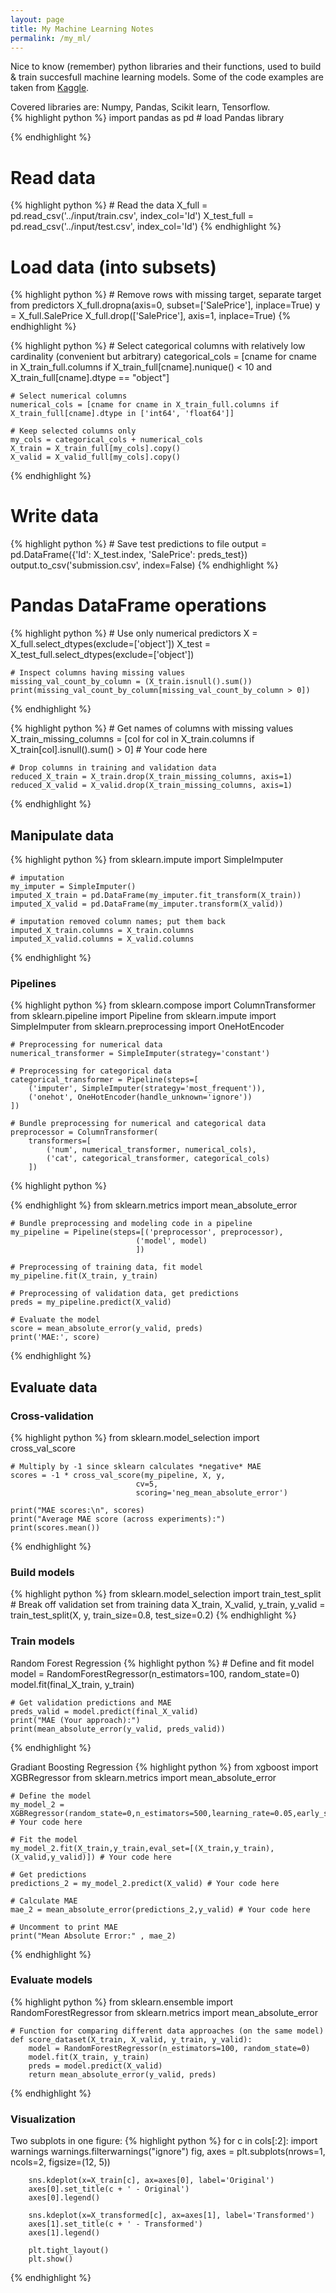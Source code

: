 ```yaml
---
layout: page
title: My Machine Learning Notes
permalink: /my_ml/
---
```


Nice to know (remember) python libraries and their functions, used to build & train succesfull machine learning models. Some of the code examples are taken from [Kaggle](https://www.kaggle.com).

Covered libraries are: Numpy, Pandas, Scikit learn, Tensorflow.  
{% highlight python %}
    import pandas as pd # load Pandas library

{% endhighlight %}

# Read data
{% highlight python %}
    # Read the data
    X_full = pd.read_csv('../input/train.csv', index_col='Id')
    X_test_full = pd.read_csv('../input/test.csv', index_col='Id')
{% endhighlight %}

# Load data (into subsets)
{% highlight python %}
    # Remove rows with missing target, separate target from predictors
    X_full.dropna(axis=0, subset=['SalePrice'], inplace=True)
    y = X_full.SalePrice
    X_full.drop(['SalePrice'], axis=1, inplace=True)
{% endhighlight %}

{% highlight python %}
    # Select categorical columns with relatively low cardinality (convenient but arbitrary)
    categorical_cols = [cname for cname in X_train_full.columns if X_train_full[cname].nunique() < 10 and X_train_full[cname].dtype == "object"]

    # Select numerical columns
    numerical_cols = [cname for cname in X_train_full.columns if X_train_full[cname].dtype in ['int64', 'float64']]

    # Keep selected columns only
    my_cols = categorical_cols + numerical_cols
    X_train = X_train_full[my_cols].copy()
    X_valid = X_valid_full[my_cols].copy()
{% endhighlight %}

# Write data
{% highlight python %}
    # Save test predictions to file
    output = pd.DataFrame({'Id': X_test.index,
                        'SalePrice': preds_test})
    output.to_csv('submission.csv', index=False)
{% endhighlight %}

# Pandas DataFrame operations
{% highlight python %}
    # Use only numerical predictors
    X = X_full.select_dtypes(exclude=['object'])
    X_test = X_test_full.select_dtypes(exclude=['object'])

    # Inspect columns having missing values
    missing_val_count_by_column = (X_train.isnull().sum())
    print(missing_val_count_by_column[missing_val_count_by_column > 0])
{% endhighlight %}

{% highlight python %}
    # Get names of columns with missing values
    X_train_missing_columns = [col for col in X_train.columns
                           if X_train[col].isnull().sum() > 0] # Your code here

    # Drop columns in training and validation data
    reduced_X_train = X_train.drop(X_train_missing_columns, axis=1)
    reduced_X_valid = X_valid.drop(X_train_missing_columns, axis=1)

{% endhighlight %}

## Manipulate data
{% highlight python %}
    from sklearn.impute import SimpleImputer

    # imputation 
    my_imputer = SimpleImputer() 
    imputed_X_train = pd.DataFrame(my_imputer.fit_transform(X_train))
    imputed_X_valid = pd.DataFrame(my_imputer.transform(X_valid))

    # imputation removed column names; put them back
    imputed_X_train.columns = X_train.columns
    imputed_X_valid.columns = X_valid.columns
{% endhighlight %}

### Pipelines
{% highlight python %}
    from sklearn.compose import ColumnTransformer
    from sklearn.pipeline import Pipeline
    from sklearn.impute import SimpleImputer
    from sklearn.preprocessing import OneHotEncoder

    # Preprocessing for numerical data
    numerical_transformer = SimpleImputer(strategy='constant')

    # Preprocessing for categorical data
    categorical_transformer = Pipeline(steps=[
        ('imputer', SimpleImputer(strategy='most_frequent')),
        ('onehot', OneHotEncoder(handle_unknown='ignore'))
    ])

    # Bundle preprocessing for numerical and categorical data
    preprocessor = ColumnTransformer(
        transformers=[
            ('num', numerical_transformer, numerical_cols),
            ('cat', categorical_transformer, categorical_cols)
        ])
{% highlight python %}

{% endhighlight %}
    from sklearn.metrics import mean_absolute_error

    # Bundle preprocessing and modeling code in a pipeline
    my_pipeline = Pipeline(steps=[('preprocessor', preprocessor),
                                ('model', model)
                                ])

    # Preprocessing of training data, fit model 
    my_pipeline.fit(X_train, y_train)

    # Preprocessing of validation data, get predictions
    preds = my_pipeline.predict(X_valid)

    # Evaluate the model
    score = mean_absolute_error(y_valid, preds)
    print('MAE:', score)
{% endhighlight %}

## Evaluate data
### Cross-validation
{% highlight python %}
    from sklearn.model_selection import cross_val_score

    # Multiply by -1 since sklearn calculates *negative* MAE
    scores = -1 * cross_val_score(my_pipeline, X, y,
                                cv=5,
                                scoring='neg_mean_absolute_error')

    print("MAE scores:\n", scores)
    print("Average MAE score (across experiments):")
    print(scores.mean())
{% endhighlight %}

### Build models
{% highlight python %}
    from sklearn.model_selection import train_test_split
    # Break off validation set from training data
    X_train, X_valid, y_train, y_valid = train_test_split(X, y, train_size=0.8, test_size=0.2)
{% endhighlight %}

### Train models
Random Forest Regression
{% highlight python %}
    # Define and fit model
    model = RandomForestRegressor(n_estimators=100, random_state=0)
    model.fit(final_X_train, y_train)

    # Get validation predictions and MAE
    preds_valid = model.predict(final_X_valid)
    print("MAE (Your approach):")
    print(mean_absolute_error(y_valid, preds_valid))
{% endhighlight %}

Gradiant Boosting Regression
{% highlight python %}
    from xgboost import XGBRegressor
    from sklearn.metrics import mean_absolute_error

    # Define the model
    my_model_2 = XGBRegressor(random_state=0,n_estimators=500,learning_rate=0.05,early_stopping_rounds=5) # Your code here

    # Fit the model
    my_model_2.fit(X_train,y_train,eval_set=[(X_train,y_train),(X_valid,y_valid)]) # Your code here

    # Get predictions
    predictions_2 = my_model_2.predict(X_valid) # Your code here

    # Calculate MAE
    mae_2 = mean_absolute_error(predictions_2,y_valid) # Your code here

    # Uncomment to print MAE
    print("Mean Absolute Error:" , mae_2)
{% endhighlight %}

### Evaluate models
{% highlight python %}
    from sklearn.ensemble import RandomForestRegressor
    from sklearn.metrics import mean_absolute_error

    # Function for comparing different data approaches (on the same model)
    def score_dataset(X_train, X_valid, y_train, y_valid):
        model = RandomForestRegressor(n_estimators=100, random_state=0)
        model.fit(X_train, y_train)
        preds = model.predict(X_valid)
        return mean_absolute_error(y_valid, preds)
{% endhighlight %}

### Visualization
Two subplots in one figure:
{% highlight python %}
    for c in cols[:2]:
        import warnings
        warnings.filterwarnings("ignore")
        fig, axes = plt.subplots(nrows=1, ncols=2, figsize=(12, 5))
        
        sns.kdeplot(x=X_train[c], ax=axes[0], label='Original')
        axes[0].set_title(c + ' - Original')
        axes[0].legend()
        
        sns.kdeplot(x=X_transformed[c], ax=axes[1], label='Transformed')
        axes[1].set_title(c + ' - Transformed')
        axes[1].legend()

        plt.tight_layout()
        plt.show()
{% endhighlight %}

